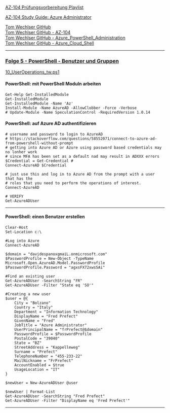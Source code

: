 
[AZ-104 Prüfungsvorbereitung Playlist](https://www.youtube.com/playlist?list=PLi0MTIjZai_w3XzmNKEtmHH9podU_r3sh)

[AZ-104 Study Guide: Azure Administrator](https://www.thomasmaurer.ch/2020/03/az-104-study-guide-azure-administrator/)  

[Tom Wechlser GitHub](https://github.com/tomwechsler)  
[Tom Wechlser GitHub - AZ-104](https://github.com/tomwechsler/Azure_Administrator_Associate)  
[Tom Wechlser GitHub - Azure_PowerShell_Administration](https://github.com/tomwechsler/Azure_PowerShell_Administration)  
[Tom Wechlser GitHub - Azure_Cloud_Shell](https://github.com/tomwechsler/Azure_Cloud_Shell)


---

### [Folge 5 - PowerShell - Benutzer und Gruppen](https://www.youtube.com/watch?v=mAGH6NjCbdQ)   

[10_UserOperations_tw.ps1](https://github.com/tomwechsler/Azure_PowerShell_Administration/blob/master/10_UserOperations_tw.ps1)  


#### PowerShell: mit PowerShell Moduln arbeiten

```
Get-Help Get-InstalledModule
Get-InstalledModule 
Get-InstalledModule -Name 'Az'
Install-Module -Name AzureAD -AllowClobber -Force -Verbose
# Update-Module -Name SpeculationControl -RequiredVersion 1.0.14
```

#### PowerShell: auf Azure AD authentifizieren

```
# username and password to login to AzureAD
# https://stackoverflow.com/questions/58552071/connect-to-azure-ad-from-powershell-without-prompt
# getting into Azure AD or Azure using password based credentials may no lonher work
# since MFA has been set as a default nad may result in ADXXX errors
$Credential = Get-Credential #
Connect-AzureAD $Credential

# just use this and log in to Azure AD from the prompt with a user that has the
# roles that you need to perform the operations of interest.
Connect-AzureAD 

# VERIFY
Get-AzureADUser
```

---

#### PowerShell: einen Benutzer erstellen

```
Clear-Host
Set-Location c:\

#Log into Azure
Connect-AzureAD

$domain = "davidespanoxgmaiL.onmicrosoft.com"
$PasswordProfile = New-Object -TypeName Microsoft.Open.AzureAD.Model.PasswordProfile
$PasswordProfile.Password = "agxsFX72xwsSAi"

#Find an existing user
Get-AzureADUser -SearchString "FR"
Get-AzureADUser -Filter "State eq 'SO'"

#Creating a new user
$user = @{
    City = "Bolzano"
    Country = "Italy"
    Department = "Information Technology"
    DisplayName = "Fred Prefect"
    GivenName = "Fred"
    JobTitle = "Azure Administrator"
    UserPrincipalName = "frPrefect@$domain"
    PasswordProfile = $PasswordProfile
    PostalCode = "39040"
    State = "BZ"
    StreetAddress = "Kappelleweg"
    Surname = "Prefect"
    TelephoneNumber = "455-233-22"
    MailNickname = "FrPrefect"
    AccountEnabled = $true
    UsageLocation = "IT"
}

$newUser = New-AzureADUser @user

$newUser | Format-List
Get-AzureADUser -SearchString "Fred Prefect"
Get-AzureADUser -Filter "DisplayName eq 'Fred Prefect'"
```

---